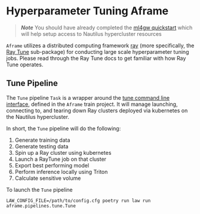 # Hyperparameter Tuning Aframe
> **_Note_** You should have already completed the [ml4gw quickstart](https://github.com/ml4gw/quickstart/) which will help setup access to Nautilus hypercluster resources

`Aframe` utilizes a distributed computing framework [ray](https://docs.ray.io/en/latest/index.html) (more specifically,  the [Ray Tune](https://docs.ray.io/en/latest/tune/index.html) sub-package) for
conducting large scale hyperparameter tuning jobs. Please read through the Ray Tune docs to get familiar with how Ray Tune operates. 

## Tune Pipeline
The `Tune` pipeline `Task` is a wrapper around the [tune command line interface](../../../projects/train/train/tune/cli.py), defined in the `Aframe` train project. It will manage launching, connecting to, and tearing down Ray clusters deployed via kubernetes on the Nautilus hypercluster.

In short, the `Tune` pipeline will do the following:

1. Generate training data 
2. Generate testing data
3. Spin up a Ray cluster using kubernetes
4. Launch a RayTune job on that cluster
5. Export best performing model 
6. Perform inference locally using Triton
7. Calculate sensitive volume

To launch the `Tune` pipeline

```
LAW_CONFIG_FILE=/path/to/config.cfg poetry run law run aframe.pipelines.tune.Tune
```
